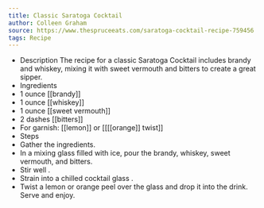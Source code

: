 ```yaml
---
title: Classic Saratoga Cocktail
author: Colleen Graham
source: https://www.thespruceeats.com/saratoga-cocktail-recipe-759456
tags: Recipe
---
```

- Description
The recipe for a classic Saratoga Cocktail includes brandy and whiskey, mixing it with sweet vermouth and bitters to create a great sipper.
- Ingredients
- 1 ounce [[brandy]]
- 1 ounce [[whiskey]]
- 1 ounce [[sweet vermouth]] 
- 2 dashes [[bitters]]
- For garnish: [[lemon]] or [[[[orange]] twist]]
- Steps
- Gather the ingredients.
- In a mixing glass filled with ice, pour the brandy, whiskey, sweet vermouth, and bitters.
- Stir well .
- Strain into a chilled cocktail glass .
- Twist a lemon or orange peel over the glass and drop it into the drink. Serve and enjoy.